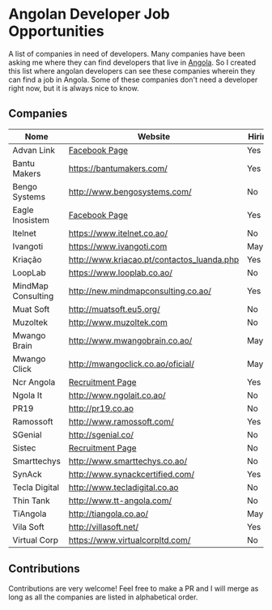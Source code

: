 # Angolan Developer Job Opportunities

A list of companies in need of developers. Many companies have been asking me where they can find developers that live in [Angola](https://pt.wikipedia.org/wiki/Angola). So I created this list where angolan developers can see these companies wherein they can find a job in Angola. Some of these companies don't need a developer right now, but it is always nice to know. 

## Companies

Nome | Website | Hiring
------------ | ------- | -------
Advan Link | [Facebook Page](https://goo.gl/LJSydk) | Yes
Bantu Makers | https://bantumakers.com/ | Yes
Bengo Systems  | http://www.bengosystems.com/ | No
Eagle Inosistem | [Facebook Page](https://www.facebook.com/eagleinosistem/) | Yes
Itelnet | https://www.itelnet.co.ao/ | No
Ivangoti | https://www.ivangoti.com | Maybe
Kriação | http://www.kriacao.pt/contactos_luanda.php | Yes
LoopLab | https://www.looplab.co.ao/ | No
MindMap Consulting | http://new.mindmapconsulting.co.ao/ | Yes
Muat Soft | http://muatsoft.eu5.org/ | No
Muzoltek | http://www.muzoltek.com | No
Mwango Brain | http://www.mwangobrain.co.ao/ | Maybe
Mwango Click | http://mwangoclick.co.ao/oficial/ | Maybe
Ncr Angola | [Recruitment Page](https://www.ncrangola.com/accaosocial/pt/9-recrutamento/) | Yes
Ngola It | http://www.ngolait.co.ao/ | No
PR19 | http://pr19.co.ao | No
Ramossoft | http://www.ramossoft.com/ | Yes
SGenial | http://sgenial.co/ | No
Sistec| [Recruitment Page](http://sistec.co.ao/recursos-humanos/ofertas-emprego/70-ofetas-activas/103-candidatura-expontanea) | No
Smarttechys | http://www.smarttechys.co.ao/ | No
SynAck | http://www.synackcertified.com/ | Yes
Tecla Digital | http://www.tecladigital.co.ao | No
Thin Tank | http://www.tt-angola.com/ | No
TiAngola | http://tiangola.co.ao/ | Maybe
Vila Soft| http://villasoft.net/ | Yes
Virtual Corp | https://www.virtualcorpltd.com/ | No

## Contributions

Contributions are very welcome! Feel free to make a PR and I will merge as long as all the companies are listed in alphabetical order.
